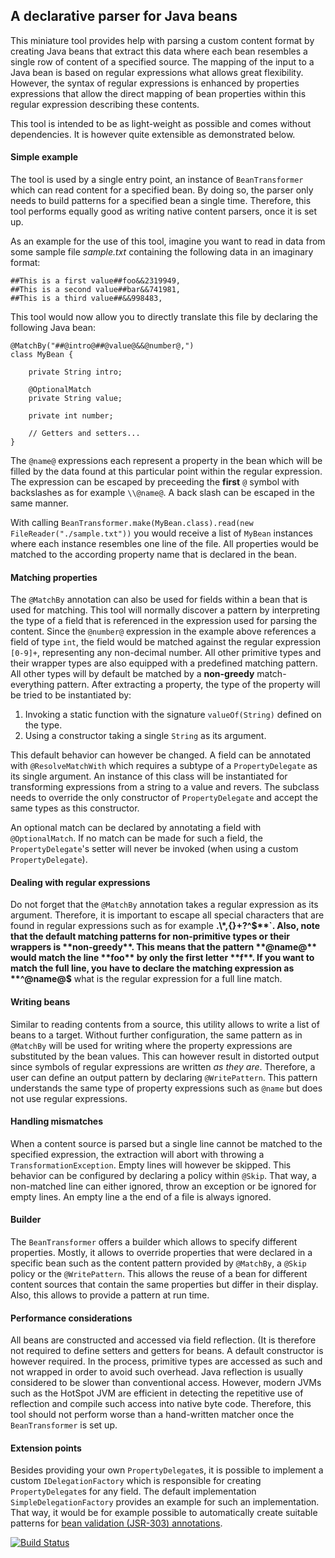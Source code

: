 A declarative parser for Java beans
---------------------
This miniature tool provides help with parsing a custom content format by creating Java beans that extract this data
where each bean resembles a single row of content of a specified source. The mapping of the input to a Java bean is based
on regular expressions what allows great flexibility. However, the syntax of regular expressions is enhanced by
properties expressions that allow the direct mapping of bean properties within this regular expression describing these
contents.

This tool is intended to be as light-weight as possible and comes without dependencies. It is however quite extensible as
demonstrated below.

#### Simple example
The tool is used by a single entry point, an instance of `BeanTransformer` which can read content for a specified bean. By
doing so, the parser only needs to build patterns for a specified bean a single time. Therefore, this tool performs equally
good as writing native content parsers, once it is set up.

As an example for the use of this tool, imagine you want to read in data from some sample file *sample.txt* containing
the following data in an imaginary format:

```
##This is a first value##foo&&2319949,
##This is a second value##bar&&741981,
##This is a third value##&&998483,
```

This tool would now allow you to directly translate this file by declaring the following Java bean:

```
@MatchBy("##@intro@##@value@&&@number@,")
class MyBean {

    private String intro;

    @OptionalMatch
    private String value;

    private int number;

    // Getters and setters...
}
```

The `@name@` expressions each represent a property in the bean which will be filled by the data found at this particular point
within the regular expression. The expression can be escaped by preceeding the **first** `@` symbol with backslashes as for
example `\\@name@`. A back slash can be escaped in the same manner.

With calling `BeanTransformer.make(MyBean.class).read(new FileReader("./sample.txt"))` you would receive a list of `MyBean`
instances where each instance resembles one line of the file. All properties would be matched to the according property name
that is declared in the bean.

#### Matching properties
The `@MatchBy` annotation can also be used for fields within a bean that is used for matching. This tool will normally discover
a pattern by interpreting the type of a field that is referenced in the expression used for parsing the content. Since the
`@number@` expression in the example above references a field of type `int`, the field would be matched against the regular expression
`[0-9]+`, representing any non-decimal number. All other primitive types and their wrapper types are also equipped with a
predefined matching pattern. All other types will by default be matched by a **non-greedy** match-everything pattern. After
extracting a property, the type of the property will be tried to be instantiated by:

1. Invoking a static function with the signature `valueOf(String)` defined on the type.
2. Using a constructor taking a single `String` as its argument.

This default behavior can however be changed. A field can be annotated with `@ResolveMatchWith` which requires a subtype of
a `PropertyDelegate` as its single argument. An instance of this class will be instantiated for transforming expressions from
a string to a value and revers. The subclass needs to override the only constructor of `PropertyDelegate` and accept the same
types as this constructor.

An optional match can be declared by annotating a field with `@OptionalMatch`. If no match can be made for such a field, the
`PropertyDelegate`'s setter will never be invoked (when using a custom `PropertyDelegate`).

#### Dealing with regular expressions
Do not forget that the `@MatchBy` annotation takes a regular expression as its argument. Therefore, it is important to escape
all special characters that are found in regular expressions such as for example **.\\*,[](){}+?^$**`. Also, note that the
default matching patterns for non-primitive types or their wrappers is **non-greedy**. This means that the pattern **@name@**
would match the line **foo** by only the first letter **f**. If you want to match the full line, you have to declare the matching
expression as **^@name@$** what is the regular expression for a full line match.

#### Writing beans
Similar to reading contents from a source, this utility allows to write a list of beans to a target. Without further
configuration, the same pattern as in `@MatchBy` will be used for writing where the property expressions are substituted by
the bean values. This can however result in distorted output since symbols of regular expressions are written *as they are*.
Therefore, a user can define an output pattern by declaring `@WritePattern`. This pattern understands the same type of property
expressions such as `@name` but does not use regular expressions.

#### Handling mismatches
When a content source is parsed but a single line cannot be matched to the specified expression, the extraction will abort
with throwing a `TransformationException`. Empty lines will however be skipped. This behavior can be configured by declaring
a policy within `@Skip`. That way, a non-matched line can either ignored, throw an exception or be ignored for empty lines. An
empty line a the end of a file is always ignored.

#### Builder
The `BeanTransformer` offers a builder which allows to specify different properties. Mostly, it allows to override properties
that were declared in a specific bean such as the content pattern provided by `@MatchBy`, a `@Skip` policy or the `@WritePattern`.
This allows the reuse of a bean for different content sources that contain the same properties but differ in their display. Also,
this allows to provide a pattern at run time.

#### Performance considerations
All beans are constructed and accessed via field reflection. (It is therefore not required to define setters and getters for beans.
A default constructor is however required. In the process, primitive types are accessed as such and not wrapped in order to
avoid such overhead. Java reflection is usually considered to be slower than conventional access. However, modern JVMs such as
the HotSpot JVM are efficient in detecting the repetitive use of reflection  and compile such access into native byte code.
Therefore, this tool should not perform worse than a hand-written matcher once the `BeanTransformer` is set up.

#### Extension points
Besides providing your own `PropertyDelegate`s, it is possible to implement a custom `IDelegationFactory` which is responsible
for creating `PropertyDelegate`s for any field. The default implementation `SimpleDelegationFactory` provides an example for
such an implementation. That way, it would be for example possible to automatically create suitable patterns for [bean validation
(JSR-303) annotations](http://beanvalidation.org/1.0/spec/).

[![Build Status](https://travis-ci.org/raphw/wicket-async-task.png)](https://travis-ci.org/raphw/wicket-async-task)

